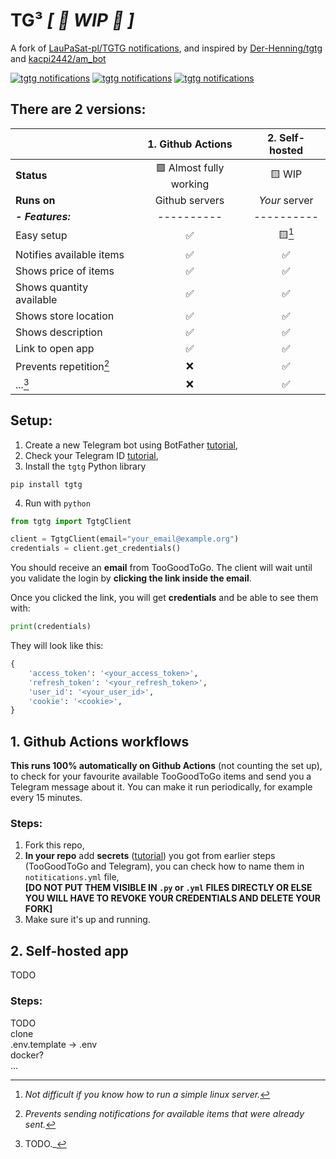 # TG³ _[ 🚧 WIP 🚧 ]_
A fork of [LauPaSat-pl/TGTG notifications](https://github.com/LauPaSat-pl/TGTG_notifications), and inspired by [Der-Henning/tgtg](https://github.com/Der-Henning/tgtg) and [kacpi2442/am_bot](https://github.com/kacpi2442/am_bot/tree/main)

[![tgtg notifications](https://github.com/LucasPlacentino/TG3/actions/workflows/notitications.yml/badge.svg)](https://github.com/LucasPlacentino/TG3/actions/workflows/notitications.yml)
[![tgtg notifications](https://github.com/LucasPlacentino/TG3/actions/workflows/notitications2.yml/badge.svg)](https://github.com/LucasPlacentino/TG3/actions/workflows/notitications2.yml)
[![tgtg notifications](../../actions/workflows/notitications3.yml/badge.svg)](../../actions/workflows/notitications3.yml)

## There are 2 versions: 

||1. Github Actions |2. Self-hosted |
|:---|:---:|:---:|
|**Status**|🟩 Almost fully working|🟨 WIP|
|**Runs on**|Github servers|_Your_ server|
|**_- Features:_**|----------|----------|
|Easy setup|✅|🟨[^1]|
|Notifies available items|✅|✅|
|Shows price of items|✅|✅|
|Shows quantity available|✅|✅|
|Shows store location|✅|✅|
|Shows description|✅|✅|
|Link to open app|✅|✅|
|Prevents repetition[^2]|❌|✅|
|...[^3]|❌|✅|

[^1]: _Not difficult if you know how to run a simple linux server._
[^2]: _Prevents sending notifications for available items that were already sent._
[^3]: TODO._

## Setup:
1. Create a new Telegram bot using BotFather [tutorial](https://core.telegram.org/bots#how-do-i-create-a-bot),  
2. Check your Telegram ID [tutorial](https://www.alphr.com/telegram-find-user-id/),  
3. Install the `tgtg` Python library  
```
pip install tgtg
```
4. Run with `python`  
```python
from tgtg import TgtgClient

client = TgtgClient(email="your_email@example.org")
credentials = client.get_credentials()
```
You should receive an **email** from TooGoodToGo. The client will wait until you validate the login by **clicking the link inside the email**.  

Once you clicked the link, you will get **credentials** and be able to see them with:  
```python
print(credentials)
```

They will look like this:  
```python
{
    'access_token': '<your_access_token>',
    'refresh_token': '<your_refresh_token>',
    'user_id': '<your_user_id>',
    'cookie': '<cookie>',
}
```

## 1. Github Actions workflows
**This runs 100% automatically on Github Actions** (not counting the set up), to check for your favourite available TooGoodToGo items and send you a Telegram message about it. You can make it run periodically, for example every 15 minutes.

### Steps:
1. Fork this repo,  
2. **In your repo** add **secrets** ([tutorial](https://docs.github.com/en/actions/security-guides/using-secrets-in-github-actions#creating-secrets-for-a-repository)) you got from earlier steps (TooGoodToGo and Telegram), you can check how to name them in `notitications.yml` file,  
    **[DO NOT PUT THEM VISIBLE IN `.py` or `.yml` FILES DIRECTLY OR ELSE YOU WILL HAVE TO REVOKE YOUR CREDENTIALS AND DELETE YOUR FORK]**  
3. Make sure it's up and running.  

## 2. Self-hosted app

TODO  

### Steps:

TODO  
clone  
.env.template -> .env  
docker?  
...  
